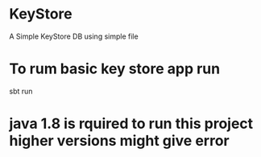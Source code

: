 # KeyStore
A Simple KeyStore DB using simple file



# To rum basic key store app run

sbt run 



# java 1.8 is rquired to run this project higher versions might give error


